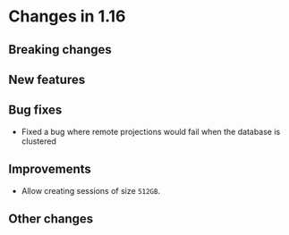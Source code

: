 # Changes in 1.16


## Breaking changes

## New features

## Bug fixes

* Fixed a bug where remote projections would fail when the database is clustered

## Improvements

* Allow creating sessions of size `512GB`.

## Other changes
